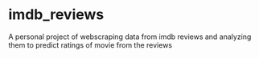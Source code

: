 # imdb_reviews
A personal project of webscraping data from imdb reviews and analyzing them to predict ratings of movie from the reviews
